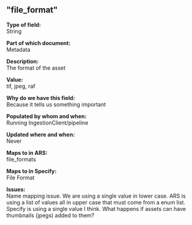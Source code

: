 ## "file_format"

**Type of field:**  
String  

**Part of which document:**  
Metadata

**Description:**  
The format of the asset

**Value:**  
tif, jpeg, raf

**Why do we have this field:**  
Because it tells us something important  

**Populated by whom and when:**  
Running IngestionClient/pipeline 

**Updated where and when:**  
Never

**Maps to in ARS:**  
file_formats

**Maps to in Specify:**  
File Format

**Issues:**  
Name mapping issue. We are using a single value in lower case. ARS is using a list of values all in upper case that must come from a enum list. Specify is using a single value I think. What happens if assets can have thumbnails (jpegs) added to them?

